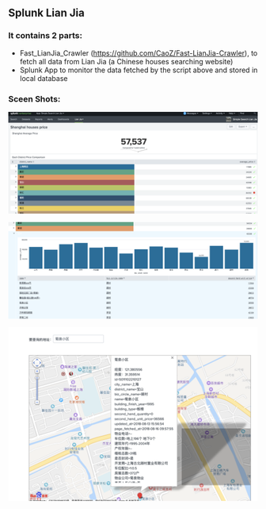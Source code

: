 ## Splunk Lian Jia


### It contains 2 parts:
- Fast_LianJia_Crawler (https://github.com/CaoZ/Fast-LianJia-Crawler), to fetch all data from Lian Jia (a Chinese houses searching website)
- Splunk App to monitor the data fetched by the script above and stored in local database 


### Sceen Shots:

![screen shot 1](screenshot1.png)

![screen shot 2](screenshot2.png)

![screen shot 3](screenshot3.png)
